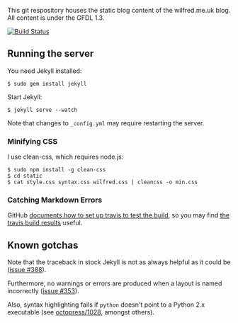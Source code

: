 This git respository houses the static blog content of the
wilfred.me.uk blog. All content is under the GFDL 1.3.

[![Build Status](https://travis-ci.org/Wilfred/wilfred.github.com.png?branch=master)](https://travis-ci.org/Wilfred/wilfred.github.com)

## Running the server

You need Jekyll installed:

    $ sudo gem install jekyll
    
Start Jekyll:

    $ jekyll serve --watch

Note that changes to `_config.yml` may require restarting the server.

### Minifying CSS

I use clean-css, which requires node.js:

    $ sudo npm install -g clean-css
    $ cd static
    $ cat style.css syntax.css wilfred.css | cleancss -o min.css

### Catching Markdown Errors

GitHub
[documents how to set up travis to test the build](https://help.github.com/articles/pages-don-t-build-unable-to-run-jekyll),
so you may find
[the travis build results](https://travis-ci.org/Wilfred/wilfred.github.com)
useful.

## Known gotchas

Note that the traceback in stock Jekyll is not as always helpful as it
could be ([issue #388](https://github.com/mojombo/jekyll/issues/388)).

Furthermore, no warnings or errors are produced when a layout is named
incorrectly
([issue #353](https://github.com/mojombo/jekyll/issues/353)).

Also, syntax highlighting fails if `python` doesn't point to a
Python 2.x executable (see
[octopress/1028](https://github.com/imathis/octopress/issues/1028),
amongst others).
